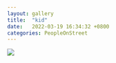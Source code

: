 ```yaml
---
layout: gallery
title:  "kid"
date:   2022-03-19 16:34:32 +0800
categories: PeopleOnStreet
---
```

![](/assets/PeopleOnStreet/DSCF5290.jpeg)
